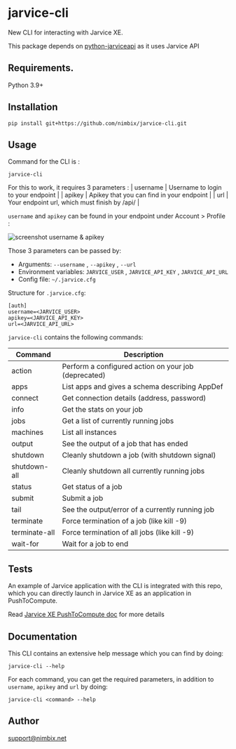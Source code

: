 # jarvice-cli
New CLI for interacting with Jarvice XE.

This package depends on [python-jarviceapi](https://github.com/nimbix/python-jarviceapi) as it uses Jarvice API

## Requirements.

Python 3.9+

## Installation
```pip install git+https://github.com/nimbix/jarvice-cli.git```

## Usage

Command for the CLI is :

```jarvice-cli```

For this to work, it requires 3 parameters :
| username | Username to login to your endpoint |
| apikey | Apikey that you can find in your endpoint |
| url | Your endpoint url, which must finish by /api/ |

```username``` and ```apikey``` can be found in your endpoint under Account > Profile :

![screenshot username & apikey](https://github.com/nimbix/jarvice-cli/blob/test_docker/screenshot.png)

Those 3 parameters can be passed by:
-   Arguments: ```--username``` , ```--apikey``` , ```--url```
-   Environment variables: ```JARVICE_USER``` , ```JARVICE_API_KEY``` , ```JARVICE_API_URL```
-   Config file: ```~/.jarvice.cfg```

Structure for ```.jarvice.cfg```:
```
[auth]
username=<JARVICE_USER>
apikey=<JARVICE_API_KEY>
url=<JARVICE_API_URL>
```

```jarvice-cli``` contains the following commands:

| Command  | Description |
| ------------- | ------------- |
| action   | Perform a configured action on your job (deprecated)  |
| apps  | List apps and gives a schema describing AppDef  |
| connect | Get connection details (address, password)  |
| info | Get the stats on your job |
| jobs   | Get a list of currently running jobs  |
| machines | List all instances  |
| output | See the output of a job that has ended |
| shutdown | Cleanly shutdown a job (with shutdown signal)  |
| shutdown-all | Cleanly shutdown all currently running jobs  |
| status | Get status of a job |
| submit | Submit a job  |
| tail | See the output/error of a currently running job |
| terminate | Force termination of a job (like kill -9)  |
| terminate-all | Force termination of all jobs (like kill -9)  |
| wait-for | Wait for a job to end |           

## Tests

An example of Jarvice application with the CLI is integrated with this repo, which you can directly launch in Jarvice XE as an application in PushToCompute.

Read [Jarvice XE PushToCompute doc](https://jarvice.readthedocs.io/en/latest/cicd/) for more details

## Documentation

This CLI contains an extensive help message which you can find by doing:

```jarvice-cli --help```

For each command, you can get the required parameters, in addition to ```username```, ```apikey``` and ```url``` by doing:

```jarvice-cli <command> --help```

## Author

support@nimbix.net